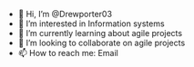 - 👋 Hi, I’m @Drewporter03
- 👀 I’m interested in Information systems
- 🌱 I’m currently learning about agile projects
- 💞️ I’m looking to collaborate on agile projects
- 📫 How to reach me: Email

<!---
Drewporter03/Drewporter03 is a ✨ special ✨ repository because its `README.md` (this file) appears on your GitHub profile.
You can click the Preview link to take a look at your changes.
--->
